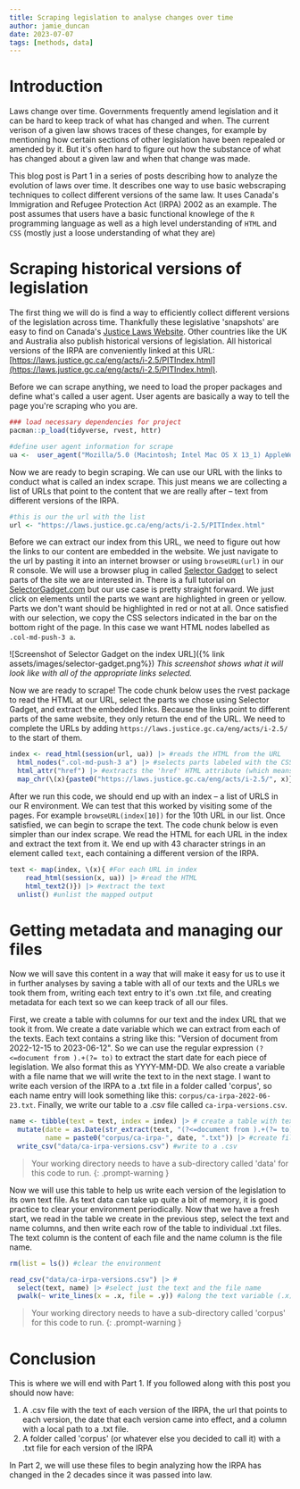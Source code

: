 ```yaml
---
title: Scraping legislation to analyse changes over time
author: jamie_duncan
date: 2023-07-07
tags: [methods, data]
---
```


# Introduction
Laws change over time. Governments frequently amend legislation and it can be hard to keep track of what has changed and when. The current verison of a given law shows traces of these changes, for example by mentioning how certain sections of other legislation have been repealed or amended by it. But it's often hard to figure out how the substance of what has changed about a given law and when that change was made.

This blog post is Part 1 in a series of posts describing how to analyze the evolution of laws over time. It describes one way to use basic webscraping techniques to collect different versions of the same law. It uses Canada's Immigration and Refugee Protection Act (IRPA) 2002 as an example. The post assumes that users have a basic functional knowlege of the `R` programming language as well as a high level understanding of `HTML` and `CSS` (mostly just a loose understanding of what they are)

# Scraping historical versions of legislation
The first thing we will do is find a way to efficiently collect different versions of the legislation across time. Thankfully these legislative 'snapshots' are easy to find on Canada's [Justice Laws Website](https://laws-lois.justice.gc.ca/eng/). Other countries like the UK and Australia also publish historical versions of legislation. All historical versions of the IRPA are conveniently linked at this URL: [https://laws.justice.gc.ca/eng/acts/i-2.5/PITIndex.html](https://laws.justice.gc.ca/eng/acts/i-2.5/PITIndex.html).

Before we can scrape anything, we need to load the proper packages and define what's called a user agent. User agents are basically a way to tell the page you're scraping who you are.

```R
### load necessary dependencies for project
pacman::p_load(tidyverse, rvest, httr)

#define user agent information for scrape
ua <-  user_agent("Mozilla/5.0 (Macintosh; Intel Mac OS X 13_1) AppleWebKit/537.36 (KHTML, like Gecko) Chrome/109.0.0.0 Safari/537.36")

```

Now we are ready to begin scraping. We can use our URL with the links to conduct what is called an index scrape. This just means we are collecting a list of URLs that point to the content that we are really after – text from different versions of the IRPA.

```R
#this is our the url with the list
url <- "https://laws.justice.gc.ca/eng/acts/i-2.5/PITIndex.html"
```
Before we can extract our index from this URL, we need to figure out how the links to our content are embedded in the website. We just navigate to the url by pasting it into an internet browser or using `browseURL(url)` in our R console. We will use a browser plug in called [Selector Gadget](https://chrome.google.com/webstore/detail/selectorgadget/mhjhnkcfbdhnjickkkdbjoemdmbfginb) to select parts of the site we are interested in. There is a full tutorial on [SelectorGadget.com](https://selectorgadget.com/) but our use case is pretty straight forward. We just click on elements until the parts we want are highlighted in green or yellow. Parts we don't want should be highlighted in red or not at all. Once satisfied with our selection, we copy the CSS selectors indicated in the bar on the bottom right of the page. In this case we want HTML nodes labelled as `.col-md-push-3 a`.

![Screenshot of Selector Gadget on the index URL]({% link assets/images/selector-gadget.png%})
_This screenshot shows what it will look like with all of the appropriate links selected._

Now we are ready to scrape! The code chunk below uses the rvest package to read the HTML at our URL, select the parts we chose using Selector Gadget, and extract the embedded links. Because the links point to different parts of the same website, they only return the end of the URL. We need to complete the URLs by adding `https://laws.justice.gc.ca/eng/acts/i-2.5/` to the start of them. 

```R
index <- read_html(session(url, ua)) |> #reads the HTML from the URL
  html_nodes(".col-md-push-3 a") |> #selects parts labeled with the CSS tag we identified with selector gadget
  html_attr("href") |> #extracts the 'href' HTML attribute (which means embedded URLS!)
  map_chr(\(x){paste0("https://laws.justice.gc.ca/eng/acts/i-2.5/", x)}) #complete the URLs
```
After we run this code, we should end up with an index – a list of URLS in our R environment. We can test that this worked by visiting some of the pages. For example `browseURL(index[10])` for the 10th URL in our list. Once satisfied, we can begin to scrape the text. The code chunk below is even simpler than our index scrape. We read the HTML for each URL in the index and extract the text from it. We end up with 43 character strings in an element called `text`, each containing a different version of the IRPA.

```R
text <- map(index, \(x){ #For each URL in index
    read_html(session(x, ua)) |> #read the HTML
    html_text2()}) |> #extract the text
  unlist() #unlist the mapped output
```

# Getting metadata and managing our files
Now we will save this content in a way that will make it easy for us to use it in further analyses by saving a table with all of our texts and the URLs we took them from, writing each text entry to it's own .txt file, and creating metadata for each text so we can keep track of all our files.

First, we create a table with columns for our text and the index URL that we took it from. We create a date variable which we can extract from each of the texts. Each text contains a string like this: "Version of document from 2022-12-15 to 2023-06-12". So we can use the regular expression `(?<=document from ).+(?= to)` to extract the start date for each piece of legislation. We also format this as YYYY-MM-DD. We also create a variable with a file name that we will write the text to in the next stage. I want to write each version of the IRPA to a .txt file in a folder called 'corpus', so each name entry will look something like this: `corpus/ca-irpa-2022-06-23.txt`. Finally, we write our table to a .csv file called `ca-irpa-versions.csv`.

```R
name <- tibble(text = text, index = index) |> # create a table with text and index as columns
  mutate(date = as.Date(str_extract(text, "(?<=document from ).+(?= to)"), "%Y-%m-%d"), # create a date variable by extracting and formatting the start date date from the text 
         name = paste0("corpus/ca-irpa-", date, ".txt")) |> #create file names
  write_csv("data/ca-irpa-versions.csv") #write to a .csv
```
> Your working directory needs to have a sub-directory called 'data' for this code to run.
{: .prompt-warning }


Now we will use this table to help us write each version of the legislation to its own text file. As text data can take up quite a bit of memory, it is good practice to clear your environment periodically. Now that we have a fresh start, we read in the table we create in the previous step, select the text and name columns, and then write each row of the table to individual .txt files. The text column is the content of each file and the name column is the file name.

```R
rm(list = ls()) #clear the environment

read_csv("data/ca-irpa-versions.csv") |> #
  select(text, name) |> #select just the text and the file name
  pwalk(~ write_lines(x = .x, file = .y)) #along the text variable (.x), write the text to a file named according to the name variable (.y)
```
> Your working directory needs to have a sub-directory called 'corpus' for this code to run.
{: .prompt-warning }

# Conclusion
This is where we will end with Part 1. If you followed along with this post you should now have:
1. A .csv file with the text of each version of the IRPA, the url that points to each version, the date that each version came into effect, and a column with a local path to a .txt file.
2. A folder called 'corpus' (or whatever else you decided to call it) with a .txt file for each version of the IRPA

In Part 2, we will use these files to begin analyzing how the IRPA has changed in the 2 decades since it was passed into law.
